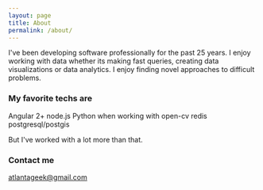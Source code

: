 ```yaml
---
layout: page
title: About 
permalink: /about/
---
```


I've been developing software professionally for the past 25 years. I enjoy working with data whether its making fast queries, creating data visualizations or data analytics.  I enjoy finding novel approaches to difficult problems.

### My favorite techs are
Angular 2+
node.js
Python when working with open-cv
redis
postgresql/postgis

But I've worked with a lot more than that.

### Contact me

[atlantageek@gmail.com](mailto:atlantageek@gmail.com)
